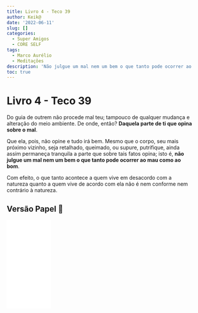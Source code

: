 ```yaml
---
title: Livro 4 - Teco 39
author: Keik@
date: '2022-06-11'
slug: []
categories:
  - Super Amigos
  - CORE SELF
tags:
  - Marco Aurélio
  - Meditações
description: 'Não julgue um mal nem um bem o que tanto pode ocorrer ao mau como ao bom.'
toc: true
---
```


# Livro 4 - Teco 39

Do guia de outrem não procede mal teu; tampouco de qualquer mudança e alteração do meio ambiente. De onde, então? **Daquela parte de ti que opina sobre o mal**. 

Que ela, pois, não opine e tudo irá bem. Mesmo que o corpo, seu mais próximo vizinho, seja retalhado, queimado, ou supure, putrifique, ainda assim permaneça tranquila a parte que sobre tais fatos opina; isto é, **não julgue um mal nem um bem o que tanto pode ocorrer ao mau como ao bom**.

Com efeito, o que tanto acontece a quem vive em desacordo com a natureza quanto a quem vive de acordo com ela não é nem conforme nem contrário à natureza.


## Versão Papel :book:
<iframe style="width:120px;height:240px;" marginwidth="0" marginheight="0" scrolling="no" frameborder="0" src="//ws-na.amazon-adsystem.com/widgets/q?ServiceVersion=20070822&OneJS=1&Operation=GetAdHtml&MarketPlace=BR&source=ss&ref=as_ss_li_til&ad_type=product_link&tracking_id=mundodekeika-20&language=pt_BR&marketplace=amazon&region=BR&placement=B092FVY4BB&asins=B092FVY4BB&linkId=37c5ec14221f61f811029aa88b520891&show_border=true&link_opens_in_new_window=true"></iframe>